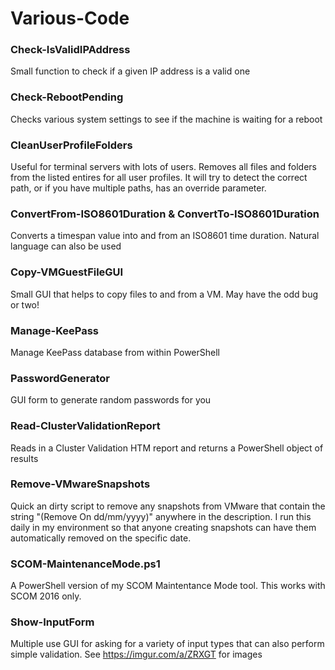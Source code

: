 # Various-Code

### Check-IsValidIPAddress
Small function to check if a given IP address is a valid one
### 
 
### Check-RebootPending
Checks various system settings to see if the machine is waiting for a reboot
### 
 
### CleanUserProfileFolders
Useful for terminal servers with lots of users.  Removes all files and folders from the listed entires for all user profiles.  It will try to detect the correct path, or if you have multiple paths, has an override parameter.
###

### ConvertFrom-ISO8601Duration & ConvertTo-ISO8601Duration
Converts a timespan value into and from an ISO8601 time duration.  Natural language can also be used
###

### Copy-VMGuestFileGUI
Small GUI that helps to copy files to and from a VM.  May have the odd bug or two!
###

### Manage-KeePass
Manage KeePass database from within PowerShell
### 
 
### PasswordGenerator
GUI form to generate random passwords for you
### 

### Read-ClusterValidationReport
Reads in a Cluster Validation HTM report and returns a PowerShell object of results
###

### Remove-VMwareSnapshots
Quick an dirty script to remove any snapshots from VMware that contain the string "(Remove On dd/mm/yyyy)" anywhere in the description.  I run this daily in my environment so that anyone creating snapshots can have them automatically removed on the specific date.
###

### SCOM-MaintenanceMode.ps1
A PowerShell version of my SCOM Maintentance Mode tool.  This works with SCOM 2016 only.
###

### Show-InputForm
Multiple use GUI for asking for a variety of input types that can also perform simple validation.  See https://imgur.com/a/ZRXGT for images
###
